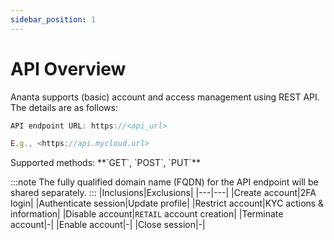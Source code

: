 ```yaml
---
sidebar_position: 1
---
```


# API Overview

Ananta supports (basic) account and access management using REST API. The details are as follows:

```jsx
API endpoint URL: https://<api_url>

E.g., <https://api.mycloud.url>
```

<div className="custom-block-peach">
Supported methods: **`GET`, `POST`, `PUT`**
</div>


:::note
The fully qualified domain name (FQDN) for the API endpoint will be shared separately.
:::
|Inclusions|Exclusions|
|---|---|
|Create account|2FA login|
|Authenticate session|Update profile|
|Restrict account|KYC actions & information|
|Disable account|`RETAIL` account creation|
|Terminate account|-|
|Enable account|-|
|Close session|-|

